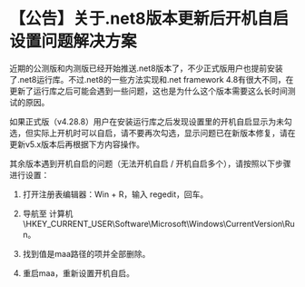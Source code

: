 # 【公告】关于.net8版本更新后开机自启设置问题解决方案

近期的公测版和内测版已经开始推送.net8版本了，不少正式版用户也提前安装了.net8运行库。不过.net8的一些方法实现和.net framework 4.8有很大不同，在更新了运行库之后可能会遇到一些问题，这也是为什么这个版本需要这么长时间测试的原因。

如果正式版（v4.28.8）用户在安装运行库之后发现设置里的开机自启显示为未勾选，但实际上开机时可以自启，请不要再次勾选，显示问题已在新版本修复，请在更新v5.x版本后再根据下方内容操作。

其余版本遇到开机自启的问题（无法开机自启 / 开机自启多个），请按照以下步骤进行设置：

1. 打开注册表编辑器：Win + R，输入 regedit，回车。

2. 导航至 计算机\HKEY_CURRENT_USER\Software\Microsoft\Windows\CurrentVersion\Run。

3. 找到值是maa路径的项并全部删除。

4. 重启maa，重新设置开机自启。
